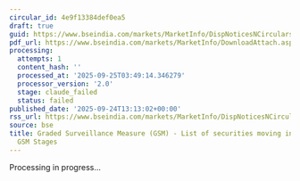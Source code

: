 ```yaml
---
circular_id: 4e9f13384def0ea5
draft: true
guid: https://www.bseindia.com/markets/MarketInfo/DispNoticesNCirculars.aspx?Noticeid={8F9925F0-B6E6-4E33-AC93-CC44379F6596}&noticeno=20250924-48&dt=09/24/2025&icount=48&totcount=75&flag=0
pdf_url: https://www.bseindia.com/markets/MarketInfo/DownloadAttach.aspx?id=20250924-48&attachedId=245a9c1f-b19f-4308-b4c7-5c7333d01e2a
processing:
  attempts: 1
  content_hash: ''
  processed_at: '2025-09-25T03:49:14.346279'
  processor_version: '2.0'
  stage: claude_failed
  status: failed
published_date: '2025-09-24T13:13:02+00:00'
rss_url: https://www.bseindia.com/markets/MarketInfo/DispNoticesNCirculars.aspx?Noticeid={8F9925F0-B6E6-4E33-AC93-CC44379F6596}&noticeno=20250924-48&dt=09/24/2025&icount=48&totcount=75&flag=0
source: bse
title: Graded Surveillance Measure (GSM) - List of securities moving into their respective
  GSM Stages
---
```


Processing in progress...